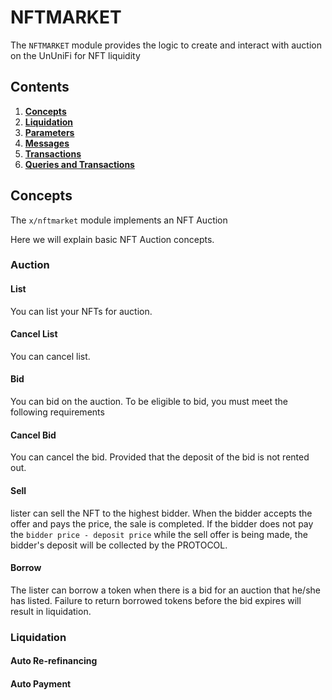 # NFTMARKET

The ``NFTMARKET`` module provides the logic to create and interact with auction on the UnUniFi for NFT liquidity

## Contents

1. **[Concepts](#concepts)**
2. **[Liquidation](#Liquidation)**
4. **[Parameters](#network-parameters)**
5. **[Messages](#messages)**
6. **[Transactions](#transactions)**
7. **[Queries and Transactions](#queries-and-transactions)**

## Concepts

The `x/nftmarket` module implements an NFT Auction

Here we will explain basic NFT Auction concepts.

### Auction

#### List

You can list your NFTs for auction.

#### Cancel List

You can cancel list.

#### Bid

You can bid on the auction.
To be eligible to bid, you must meet the following requirements
<!-- todo: write bidding formula -->

#### Cancel Bid

You can cancel the bid.
Provided that the deposit of the bid is not rented out.

#### Sell

lister can sell the NFT to the highest bidder.
When the bidder accepts the offer and pays the price, the sale is completed.
If the bidder does not pay the `bidder price - deposit price` while the sell offer is being made, the bidder's deposit will be collected by the PROTOCOL.

#### Borrow

The lister can borrow a token when there is a bid for an auction that he/she has listed.
Failure to return borrowed tokens before the bid expires will result in liquidation.

### Liquidation


#### Auto Re-refinancing

#### Auto Payment
